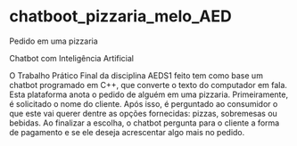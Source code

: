 # chatboot_pizzaria_melo_AED
Pedido em uma pizzaria

Chatbot com Inteligência Artificial

O Trabalho Prático Final da disciplina AEDS1 feito tem como base um chatbot programado em C++, que converte o texto do computador em fala. Esta plataforma anota o pedido de alguém em uma pizzaria.
Primeiramente, é solicitado o nome do cliente. Após isso, é perguntado ao consumidor o que este vai querer dentre as opções fornecidas: pizzas, sobremesas ou bebidas. Ao finalizar a escolha, o chatbot pergunta para o cliente a forma de pagamento e se ele deseja acrescentar algo mais no pedido.
